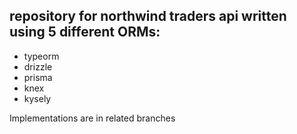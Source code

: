 ## repository for northwind traders api written using 5 different ORMs:
- typeorm
- drizzle
- prisma
- knex 
- kysely

Implementations are in related branches